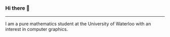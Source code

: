 ### Hi there 👋
---

I am a pure mathematics student at the University of Waterloo with an interest in computer graphics.

